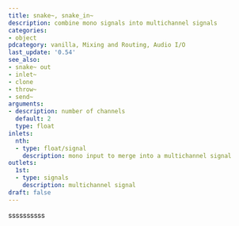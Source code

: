 ```yaml
---
title: snake~, snake_in~
description: combine mono signals into multichannel signals
categories:
- object
pdcategory: vanilla, Mixing and Routing, Audio I/O
last_update: '0.54'
see_also:
- snake~ out
- inlet~
- clone
- throw~
- send~
arguments:
- description: number of channels
  default: 2
  type: float
inlets:
  nth:
  - type: float/signal
    description: mono input to merge into a multichannel signal
outlets:
  1st:
  - type: signals
    description: multichannel signal
draft: false
---
```

ssssssssss
